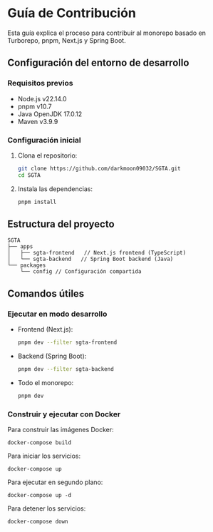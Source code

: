 # Guía de Contribución

Esta guía explica el proceso para contribuir al monorepo basado en Turborepo, pnpm, Next.js y Spring Boot.

## Configuración del entorno de desarrollo

### Requisitos previos

- Node.js v22.14.0
- pnpm v10.7
- Java OpenJDK 17.0.12
- Maven v3.9.9

### Configuración inicial

1. Clona el repositorio:
   ```bash
   git clone https://github.com/darkmoon09032/SGTA.git
   cd SGTA
   ```

2. Instala las dependencias:
   ```bash
   pnpm install
   ```

## Estructura del proyecto

```
SGTA
├── apps
│   ├── sgta-frontend   // Next.js frontend (TypeScript)
│   └── sgta-backend   // Spring Boot backend (Java)
└── packages
    └── config // Configuración compartida
```

## Comandos útiles

### Ejecutar en modo desarrollo

- Frontend (Next.js):
  ```bash
  pnpm dev --filter sgta-frontend
  ```

- Backend (Spring Boot):
  ```bash
  pnpm dev --filter sgta-backend
  ```

- Todo el monorepo:
  ```bash
  pnpm dev
  ```

### Construir y ejecutar con Docker

Para construir las imágenes Docker:

```
docker-compose build
```

Para iniciar los servicios:

```
docker-compose up
```

Para ejecutar en segundo plano:

```
docker-compose up -d
```

Para detener los servicios:

```
docker-compose down
```


